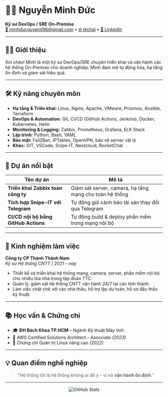 <h1>👨‍💻 Nguyễn Minh Đức</h1>
<p>
  <strong>Kỹ sư DevOps / SRE On-Premise</strong> <br/>
  <a href="mailto:minhducguyenit96@gmail.com">📧 minhducguyenit96@gmail.com</a> • 
  <a href="https://techai">🌐 techai</a> • 
  <a href="https://linkedin.com/in/ducnguyen">🔗 LinkedIn</a>
</p>

---

<h2></b>🧏‍♂️ Giới thiệu</b></h2>

Xin chào! Mình là một kỹ sư DevOps/SRE chuyên triển khai và vận hành các hệ thống On-Premise cho doanh nghiệp. Mình đam mê tự động hóa, hạ tầng ổn định và giám sát hiệu quả. 

---

## 🛠️ Kỹ năng chuyên môn

- **Hạ tầng & Triển khai:** Linux, Nginx, Apache, VMware, Proxmox, Ansible, Terraform
- **DevOps & Automation:** Git, CI/CD (GitHub Actions, Jenkins), Docker, Kubernetes, Helm
- **Monitoring & Logging:** Zabbix, Prometheus, Grafana, ELK Stack
- **Lập trình:** Python, Bash, YAML
- **Bảo mật:** Fail2Ban, IPTables, OpenVPN, bảo vệ server vật lý
- **Khác:** GIT, VSCode, Snipe-IT, Nextcloud, RocketChat

---

## 🧪 Dự án nổi bật

| Tên dự án | Mô tả |
|-----------|-------|
| **Triển khai Zabbix toàn công ty** | Giám sát server, camera, hạ tầng mạng cho toàn hệ thống |
| **Tích hợp Snipe-IT với Telegram** | Tự động gửi cảnh báo tài sản thay đổi qua Telegram |
| **CI/CD nội bộ bằng GitHub Actions** | Tự động build & deploy phần mềm trong mạng nội bộ |

---

## 📍 Kinh nghiệm làm việc

**Công ty CP Thành Thành Nam**  
*Kỹ sư Hệ thống CNTT | 2021 – nay*  
- Thiết kế và triển khai hệ thống mạng, camera, server, phần mềm nội bộ cho nhiều tòa nhà trong tập đoàn TTC.  
- Quản lý, giám sát hệ thống CNTT vận hành 24/7 tại các tỉnh thành.  
- Làm việc chặt chẽ với các nhà thầu, hỗ trợ lập dự toán, hồ sơ đấu thầu kỹ thuật.

---

## 📚 Học vấn & Chứng chỉ

- 🎓 **ĐH Bách Khoa TP.HCM** – Ngành Kỹ thuật Máy tính
- 🧾 AWS Certified Solutions Architect – Associate *(2023)*
- 🧾 Chứng chỉ Quản trị Linux nâng cao *(2022)*

---

## 💡 Quan điểm nghề nghiệp

> "Hệ thống tốt là hệ thống không ai để ý – vì nó **vận hành ổn định**."

---

<p align="center">
  <img src="https://github-readme-stats.vercel.app/api?username=ducnm1996&show_icons=true&theme=github_dark&count_private=true" alt="GitHub Stats" />
</p>
